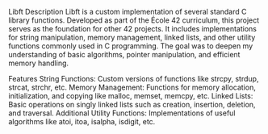 Libft
Description
Libft is a custom implementation of several standard C library functions. Developed as part of the École 42 curriculum, this project serves as the foundation for other 42 projects. It includes implementations for string manipulation, memory management, linked lists, and other utility functions commonly used in C programming. The goal was to deepen my understanding of basic algorithms, pointer manipulation, and efficient memory handling.

Features
String Functions: Custom versions of functions like strcpy, strdup, strcat, strchr, etc.
Memory Management: Functions for memory allocation, initialization, and copying like malloc, memset, memcpy, etc.
Linked Lists: Basic operations on singly linked lists such as creation, insertion, deletion, and traversal.
Additional Utility Functions: Implementations of useful algorithms like atoi, itoa, isalpha, isdigit, etc.
